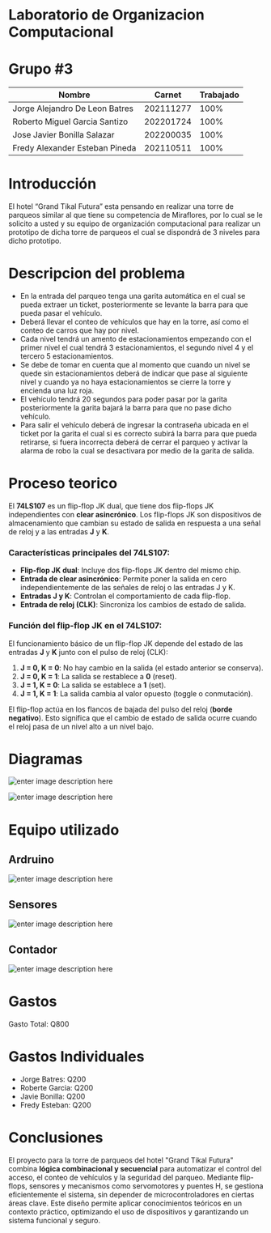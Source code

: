 # Laboratorio de Organizacion Computacional

# Grupo #3 

| Nombre |Carnet|Trabajado|  
|--|--|--|
| Jorge Alejandro De Leon Batres | 202111277 | 100% |
| Roberto Miguel Garcia Santizo  | 202201724 | 100% |
| Jose Javier Bonilla Salazar    | 202200035 | 100%|
| Fredy Alexander Esteban Pineda | 202110511 |100%|


# Introducción
El hotel “Grand Tikal Futura” esta pensando en realizar una torre de parqueos similar al que tiene su competencia de Miraflores, por lo cual se le solicito a usted y su equipo de organización computacional para realizar un prototipo de dicha torre de parqueos el cual se dispondrá de 3 niveles para dicho prototipo.


# Descripcion del problema
 - En la entrada del parqueo tenga una garita automática en el cual se pueda extraer un ticket, posteriormente se levante la barra para que pueda pasar el vehículo.
 - Deberá llevar el conteo de vehículos que hay en la torre, así como el conteo de carros que hay por nivel.
 - Cada nivel tendrá un amento de estacionamientos empezando con el primer nivel el cual tendrá 3 estacionamientos, el segundo nivel 4 y el tercero 5 estacionamientos.
 - Se debe de tomar en cuenta que al momento que cuando un nivel se quede sin estacionamientos deberá de indicar que pase al siguiente nivel y cuando ya no haya estacionamientos se cierre la torre y encienda una luz roja.
 - El vehículo tendrá 20 segundos para poder pasar por la garita posteriormente la garita bajará la barra para que no pase dicho vehículo.
 - Para salir el vehículo deberá de ingresar la contraseña ubicada en el ticket por la garita el cual si es correcto subirá la barra para que pueda retirarse, si fuera incorrecta deberá de cerrar el parqueo y activar la alarma de robo la cual se desactivara por medio de la garita de salida.

# Proceso teorico
El **74LS107** es un flip-flop JK dual, que tiene dos flip-flops JK independientes con **clear asincrónico**. Los flip-flops JK son dispositivos de almacenamiento que cambian su estado de salida en respuesta a una señal de reloj y a las entradas **J** y **K**.
### Características principales del 74LS107:

-   **Flip-flop JK dual**: Incluye dos flip-flops JK dentro del mismo chip.
-   **Entrada de clear asincrónico**: Permite poner la salida en cero independientemente de las señales de reloj o las entradas J y K.
-   **Entradas J y K**: Controlan el comportamiento de cada flip-flop.
-   **Entrada de reloj (CLK)**: Sincroniza los cambios de estado de salida.

### Función del flip-flop JK en el 74LS107:

El funcionamiento básico de un flip-flop JK depende del estado de las entradas **J** y **K** junto con el pulso de reloj (CLK):

1.  **J = 0, K = 0**: No hay cambio en la salida (el estado anterior se conserva).
2.  **J = 0, K = 1**: La salida se restablece a **0** (reset).
3.  **J = 1, K = 0**: La salida se establece a **1** (set).
4.  **J = 1, K = 1**: La salida cambia al valor opuesto (toggle o conmutación).

El flip-flop actúa en los flancos de bajada del pulso del reloj (**borde negativo**). Esto significa que el cambio de estado de salida ocurre cuando el reloj pasa de un nivel alto a un nivel bajo.

# Diagramas
![enter image description here](https://github.com/JorgeBa3/-P3_ORGA_G2/blob/main/Planos/Contador.png)

![enter image description here](https://github.com/JorgeBa3/-P3_ORGA_G2/blob/main/Planos/Contador15.png)

# Equipo utilizado

## Ardruino
![enter image description here](https://github.com/JorgeBa3/-P3_ORGA_G2/blob/main/Materiales/Arduino.jpg)

## Sensores
![enter image description here](https://github.com/JorgeBa3/-P3_ORGA_G2/blob/main/Materiales/Sensores.jpg)

## Contador
![enter image description here](https://github.com/JorgeBa3/-P3_ORGA_G2/blob/main/Materiales/Contador.jpg)

# Gastos

Gasto Total: Q800

# Gastos Individuales

 - Jorge Batres: Q200
 - Roberte Garcia: Q200
 - Javie Bonilla: Q200
 - Fredy Esteban: Q200

# Conclusiones
El proyecto para la torre de parqueos del hotel "Grand Tikal Futura" combina **lógica combinacional y secuencial** para automatizar el control del acceso, el conteo de vehículos y la seguridad del parqueo. Mediante flip-flops, sensores y mecanismos como servomotores y puentes H, se gestiona eficientemente el sistema, sin depender de microcontroladores en ciertas áreas clave. Este diseño permite aplicar conocimientos teóricos en un contexto práctico, optimizando el uso de dispositivos y garantizando un sistema funcional y seguro. 